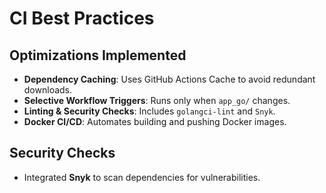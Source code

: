 # CI Best Practices

## Optimizations Implemented

- **Dependency Caching**: Uses GitHub Actions Cache to avoid redundant downloads.
- **Selective Workflow Triggers**: Runs only when `app_go/` changes.
- **Linting & Security Checks**: Includes `golangci-lint` and `Snyk`.
- **Docker CI/CD**: Automates building and pushing Docker images.

## Security Checks

- Integrated **Snyk** to scan dependencies for vulnerabilities.
